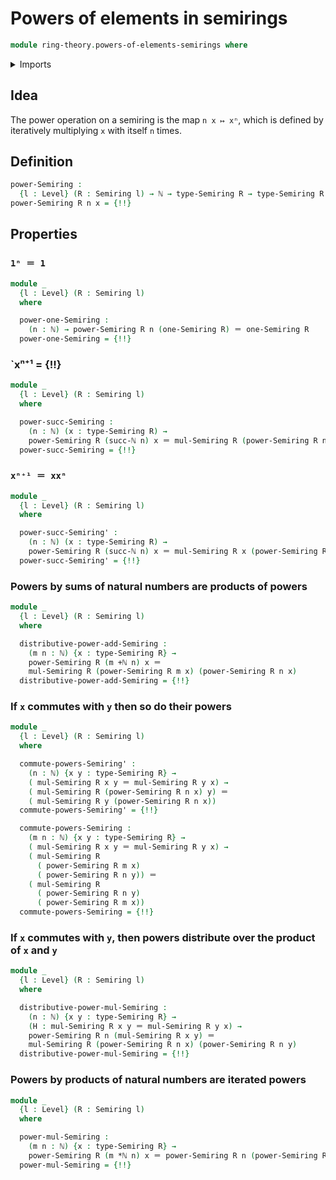# Powers of elements in semirings

```agda
module ring-theory.powers-of-elements-semirings where
```

<details><summary>Imports</summary>

```agda
open import elementary-number-theory.addition-natural-numbers
open import elementary-number-theory.multiplication-natural-numbers
open import elementary-number-theory.natural-numbers

open import foundation.identity-types
open import foundation.universe-levels

open import group-theory.powers-of-elements-monoids

open import ring-theory.semirings
```

</details>

## Idea

The power operation on a semiring is the map `n x ↦ xⁿ`, which is defined by
iteratively multiplying `x` with itself `n` times.

## Definition

```agda
power-Semiring :
  {l : Level} (R : Semiring l) → ℕ → type-Semiring R → type-Semiring R
power-Semiring R n x = {!!}
```

## Properties

### `1ⁿ ＝ 1`

```agda
module _
  {l : Level} (R : Semiring l)
  where

  power-one-Semiring :
    (n : ℕ) → power-Semiring R n (one-Semiring R) ＝ one-Semiring R
  power-one-Semiring = {!!}
```

### `xⁿ⁺¹ = {!!}

```agda
module _
  {l : Level} (R : Semiring l)
  where

  power-succ-Semiring :
    (n : ℕ) (x : type-Semiring R) →
    power-Semiring R (succ-ℕ n) x ＝ mul-Semiring R (power-Semiring R n x) x
  power-succ-Semiring = {!!}
```

### `xⁿ⁺¹ ＝ xxⁿ`

```agda
module _
  {l : Level} (R : Semiring l)
  where

  power-succ-Semiring' :
    (n : ℕ) (x : type-Semiring R) →
    power-Semiring R (succ-ℕ n) x ＝ mul-Semiring R x (power-Semiring R n x)
  power-succ-Semiring' = {!!}
```

### Powers by sums of natural numbers are products of powers

```agda
module _
  {l : Level} (R : Semiring l)
  where

  distributive-power-add-Semiring :
    (m n : ℕ) {x : type-Semiring R} →
    power-Semiring R (m +ℕ n) x ＝
    mul-Semiring R (power-Semiring R m x) (power-Semiring R n x)
  distributive-power-add-Semiring = {!!}
```

### If `x` commutes with `y` then so do their powers

```agda
module _
  {l : Level} (R : Semiring l)
  where

  commute-powers-Semiring' :
    (n : ℕ) {x y : type-Semiring R} →
    ( mul-Semiring R x y ＝ mul-Semiring R y x) →
    ( mul-Semiring R (power-Semiring R n x) y) ＝
    ( mul-Semiring R y (power-Semiring R n x))
  commute-powers-Semiring' = {!!}

  commute-powers-Semiring :
    (m n : ℕ) {x y : type-Semiring R} →
    ( mul-Semiring R x y ＝ mul-Semiring R y x) →
    ( mul-Semiring R
      ( power-Semiring R m x)
      ( power-Semiring R n y)) ＝
    ( mul-Semiring R
      ( power-Semiring R n y)
      ( power-Semiring R m x))
  commute-powers-Semiring = {!!}
```

### If `x` commutes with `y`, then powers distribute over the product of `x` and `y`

```agda
module _
  {l : Level} (R : Semiring l)
  where

  distributive-power-mul-Semiring :
    (n : ℕ) {x y : type-Semiring R} →
    (H : mul-Semiring R x y ＝ mul-Semiring R y x) →
    power-Semiring R n (mul-Semiring R x y) ＝
    mul-Semiring R (power-Semiring R n x) (power-Semiring R n y)
  distributive-power-mul-Semiring = {!!}
```

### Powers by products of natural numbers are iterated powers

```agda
module _
  {l : Level} (R : Semiring l)
  where

  power-mul-Semiring :
    (m n : ℕ) {x : type-Semiring R} →
    power-Semiring R (m *ℕ n) x ＝ power-Semiring R n (power-Semiring R m x)
  power-mul-Semiring = {!!}
```
